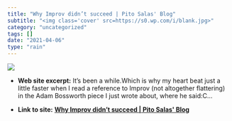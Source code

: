 ```yaml
---
title: "Why Improv didn’t succeed | Pito Salas' Blog"
subtitle: "<img class='cover' src=https://s0.wp.com/i/blank.jpg>"
category: "uncategorized"
tags: []
date: "2021-04-06"
type: "rain"
---
```

<img class="cover" src=https://s0.wp.com/i/blank.jpg>



* **Web site excerpt:** It’s been a while.Which is why my heart beat just a little faster when I read a reference to Improv (not altogether flattering) in the Adam Bossworth piece I just wrote about, where he said:C…

* **Link to site:** **[Why Improv didn’t succeed | Pito Salas' Blog](https://salascom.wordpress.com/2004/11/29/20041129why-improv-didnt-succeed-html)**